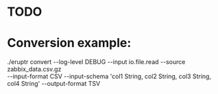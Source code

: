 # TODO

# Conversion example:

./eruptr convert --log-level DEBUG --input io.file.read --source zabbix_data.csv.gz \
--input-format CSV --input-schema 'col1 String, col2 String, col3 String, col4 String' --output-format TSV 
